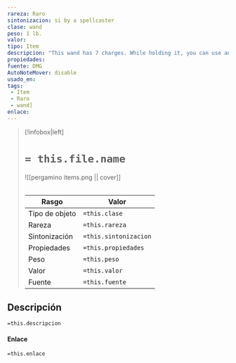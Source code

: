 ```yaml
---
rareza: Raro
sintonizacion: si by a spellcaster
clase: wand
peso: 1 lb.
valor: 
tipo: Item
descripcion: "This wand has 7 charges. While holding it, you can use an action to expend 1 or more of its charges to cast the fireball spell (save DC 15) from it. For 1 charge, you cast the 3rd-level version of the spell. You can increase the spell slot level by one for each additional charge you expend.The wand regains 1d6 + 1 expended charges daily at dawn. If you expend the wand&#x27;s last charge, roll a d20. On a 1, the wand crumbles into ashes and is destroyed."
propiedades: 
fuente: DMG
AutoNoteMover: disable
usado_en:  
tags: 
 - Item
 - Raro
 - wand]
enlace: 
---
```


> [!infobox|left]
>  # `= this.file.name`
> ![[pergamino items.png || cover]]
> ######   
> |Rasgo | Valor |
> | --- | --- |
> | Tipo de objeto| `=this.clase`|
>  | Rareza| `=this.rareza`|
> | Sintonización | `=this.sintonizacion` |
> | Propiedades | `=this.propiedades` |
>  | Peso | `=this.peso` |
> | Valor | `=this.valor` |
> | Fuente | `=this.fuente` |


## Descripción
`=this.descripcion`

#### Enlace
`=this.enlace`